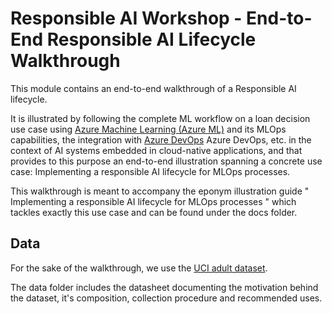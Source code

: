 # Responsible AI Workshop - End-to-End Responsible AI Lifecycle Walkthrough

This module contains an end-to-end walkthrough of a Responsible AI lifecycle.

It is illustrated by following the complete ML workflow on a loan decision use case using [Azure Machine Learning (Azure ML)](https://azure.microsoft.com/en-us/services/machine-learning/) and its MLOps capabilities, the integration with [Azure DevOps](https://azure.microsoft.com/en-us/services/devops/)
Azure DevOps, etc. in the context of AI systems embedded in cloud-native applications, and that provides to this purpose an end-to-end illustration spanning a concrete use case: Implementing a responsible AI lifecycle for MLOps processes. 

This walkthrough is meant to accompany the eponym illustration guide " Implementing a responsible AI lifecycle for MLOps processes " which tackles exactly this use case and can be found under the docs folder.


## Data

For the sake of the walkthrough, we use the [UCI adult dataset](https://archive.ics.uci.edu/ml/datasets/Adult). 

The data folder includes the datasheet documenting the motivation behind the dataset, it's composition, collection procedure and recommended uses.
